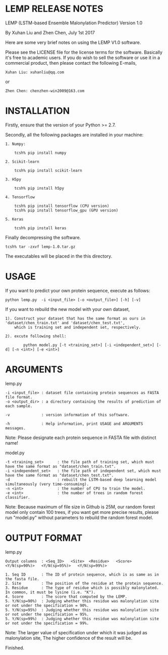 LEMP RELEASE NOTES
============================

LEMP (LSTM-based Ensemble Malonylation Predictor) Version 1.0

By Xuhan Liu and Zhen Chen, July 1st 2017

Here are some very brief notes on using the LEMP V1.0 software.

Please see the LICENSE file for the license terms for the software.
Basically it's free to academic users.
If you do wish to sell the software or use it in a commercial product,
then please contact the following E-mails,

    Xuhan Liu: xuhanliu@qq.com 
or 
    
    Zhen Chen: chenzhen-win2009@163.com


INSTALLATION
============
Firstly, ensure that the version of your Python >= 2.7.

Secondly, all the following packages are installed in your machine:

    1. Numpy:

        tcsh% pip install numpy

    2. Scikit-learn

        tcsh% pip install scikit-learn

    3. H5py

        tcsh% pip install h5py

    4. Tensorflow

        tcsh% pip install tensorflow (CPU version)
        tcsh% pip install tensorflow_gpu (GPU version)

    5. Keras

        tcsh% pip install keras


Finally decompressing the software.

    tcsh% tar -zxvf lemp-1.0.tar.gz

The executables will be placed in the this directory.

USAGE
============
If you want to predict your own protein sequence, execute as follows:

    python lemp.py  -i <input_file> [-o <output_file>] [-h] [-v]

If you want to rebuild the new model with your own dataset,

    1). Construct your dataset that has the same format as ours in 'dataset/chen_train.txt' and 'dataset/chen_test.txt',
        which is training set and independent set, respectively.

    2). excute following shell:

            python model.py [-t <training_set>] [-i <independent_set>] [-d] [-n <int>] [-e <int>]

ARGUMENTS
============
lemp.py

    -i <input_file> : dataset file containing protein sequences as FASTA file format.
    -o <output_dir> : a directory containing the results of prediction of each sample.

    -v              : version information of this software.

    -h              : Help information, print USAGE and ARGUMENTS messages.

Note: Please designate each protein sequence in FASTA file with distinct name!

model.py

    -t <training_set>      : the file path of training set, which must have the same format as "dataset/chen_train.txt".
    -i <independent_set>   : the file path of independent set, which must have the same format as "dataset/chen_test.txt".
    -d                     : rebuilt the LSTM-based deep learning model simultaneously (very time-consuming).
    -n <int>               : the number of CPU to train the model.
    -e <int>               : the number of trees in random forest classifier.

Note: Because maximum of file size in Github is 25M, our random forest model only contain 100 trees,
      if you want get more precise results, please run "model.py" without parameters to rebuild the random forest model.


OUTPUT FORMAT
============
lemp.py

    Output columns  : <Seq_ID>   <Site>  <Residue>   <Score>  <Y/N(sp=90%)>   <Y/N(sp=95%)>   <Y/N(sp=99%)>
    
    1. Seq ID       : The ID of protein sequence, which is as same as in the fasta file.
    2. Site         : The position of the residue at the protein sequence.
    3. Residue      : The type of residue which is possibly malonylated. In common, it must be lysine (i.e. "K").
    4. Score        : The score that computed by the LEMP.
    5. Y/N(sp=90%)  : Judging whether this residue was malonylation site or not under the specification = 90%.
    5. Y/N(sp=95%)  : Judging whether this residue was malonylation site or not under the specification = 95%.
    5. Y/N(sp=99%)  : Judging whether this residue was malonylation site or not under the specification = 99%.

Note: The larger value of specification under which it was judged as malonylation site,
      The higher confidence of the result will be.

Finished.
